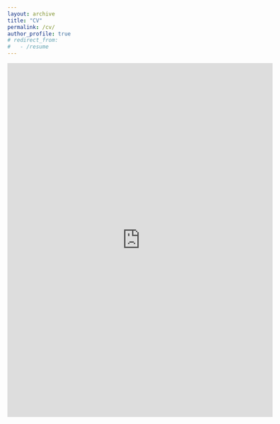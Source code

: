 ```yaml
---
layout: archive
title: "CV"
permalink: /cv/
author_profile: true
# redirect_from:
#   - /resume
---
```


<!-- {% include base_path %} -->

<embed src="https://cconsta1.github.io/files/cv_20240623.pdf" type="application/pdf" width="600px" height="800px" />

